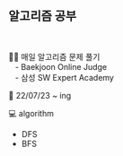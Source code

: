 <h2>알고리즘 공부</h2>

<br>

:rainbow_flag: 매일 알고리즘 문제 풀기 <br>
&nbsp;&nbsp;&nbsp;- Baekjoon Online Judge <br>
&nbsp;&nbsp;&nbsp;- 삼성 SW Expert Academy 


:date: 22/07/23 ~ ing 

:computer: algorithm
<ul>
  <li> DFS </li>
  <li> BFS </li>
</ul>




